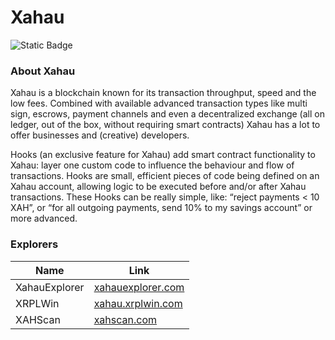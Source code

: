 # Xahau
![Static Badge](https://img.shields.io/badge/build_on-xahau-fffd57)

### About Xahau

Xahau is a blockchain known for its transaction throughput, speed and the low fees. Combined with available advanced transaction types like multi sign, escrows, payment channels and even a decentralized exchange (all on ledger, out of the box, without requiring smart contracts) Xahau has a lot to offer businesses and (creative) developers.

Hooks (an exclusive feature for Xahau) add smart contract functionality to Xahau: layer one custom code to influence the behaviour and flow of transactions. Hooks are small, efficient pieces of code being defined on an Xahau account, allowing logic to be executed before and/or after Xahau transactions. These Hooks can be really simple, like: “reject payments < 10 XAH”, or “for all outgoing payments, send 10% to my savings account” or more advanced.

### Explorers
| Name                          | Link                                          |
|-------------------------------|-----------------------------------------------|
| XahauExplorer                 | [xahauexplorer.com](https://xahauexplorer.com)|
| XRPLWin                       | [xahau.xrplwin.com](https://xahau.xrplwin.com)|
| XAHScan                       | [xahscan.com](https://xahscan.com)            |
